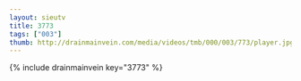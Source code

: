 ```yaml
--- 
layout: sieutv
title: 3773
tags: ["003"]
thumb: http://drainmainvein.com/media/videos/tmb/000/003/773/player.jpg
---
```

{% include drainmainvein key="3773" %} 
